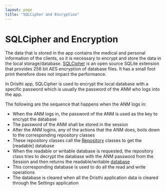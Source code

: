```yaml
---
layout: page
title: "SQLCipher and Encryption"
---
```


# SQLCipher and Encryption

The data that is stored in the app contains the medical and personal information of the clients, so it is necessary to encrypt and store the data in the local storage/database. [SQLCipher](http://sqlcipher.net) is an open source SQLite extension that provides 256 bit AES encryption of database files. It has a small foot print therefore does not impact the performance.

In Dristhi app, SQLCipher is used to encrypt the local database with a specific password which is usually the password of the ANM who logs into the app.

The following are the sequence that happens when the ANM logs in:

* When the ANM logs in, the password of the ANM is used as the key to encrypt the database
* The password of the ANM shall be stored in the session
* After the ANM logins, any of the actions that the ANM does, boils down to the corresponding repository classes
* These repository classes call the
  [Repository](https://github.com/SEL-Columbia/dristhi-app/blob/master/dristhi-app/src/main/java/org/ei/drishti/repository/Repository.java) classes to get the [readable] database
* When the readable or writable database is requested, the repository class tries to decrypt the database with the ANM password from the Session and then returns the readable/writable [database](https://github.com/SEL-Columbia/dristhi-app/blob/master/dristhi-app/src/main/java/org/ei/drishti/repository/Repository.java#L42-54)
* This corresponding database is used to do all the read and write operations
* The database is cleared when all the Dristhi application data is cleared through the Settings application

